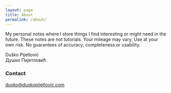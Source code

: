 ```yaml
---
layout: page
title: About
permalink: /about/
---
```


My personal notes where I store things I find interesting or might need in the future. These notes are not tutorials.  Your mileage may vary. Use at your own risk.  No guarantees of accuracy, completeness or usability. 

<div class="col-sm-3">Duško Pijetlović</div>
<div class="col-sm-3">Душко Пијетловић</div>


### Contact

[dusko@duskopijetlovic.com](mailto:dusko@duskopijetlovic.com)

